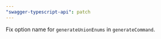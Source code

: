 ```yaml
---
"swagger-typescript-api": patch
---
```


Fix option name for `generateUnionEnums` in `generateCommand`.
